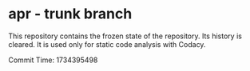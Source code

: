 # apr - trunk branch

This repository contains the frozen state of the repository.
Its history is cleared. It is used only for static code
analysis with Codacy.

Commit Time: 1734395498